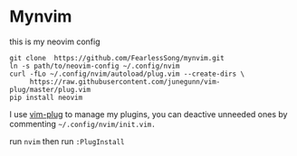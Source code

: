 Mynvim
======
this is my neovim config

    git clone  https://github.com/FearlessSong/mynvim.git
    ln -s path/to/neovim-config ~/.config/nvim
    curl -fLo ~/.config/nvim/autoload/plug.vim --create-dirs \
         https://raw.githubusercontent.com/junegunn/vim-plug/master/plug.vim
    pip install neovim

I use [vim-plug](https://github.com/junegunn/vim-plug) to manage my plugins, you can deactive unneeded ones by commenting `~/.config/nvim/init.vim.`

run `nvim` then run `:PlugInstall`
